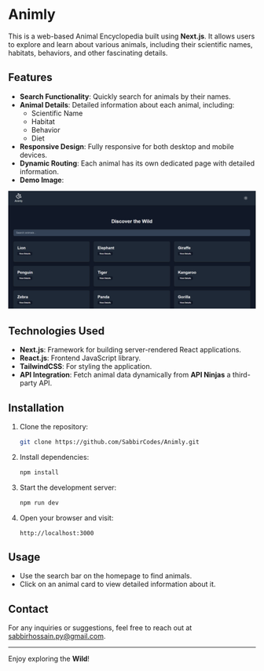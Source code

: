 # Animly

This is a web-based Animal Encyclopedia built using **Next.js**. It allows users to explore and learn about various animals, including their scientific names, habitats, behaviors, and other fascinating details.

## Features

- **Search Functionality**: Quickly search for animals by their names.
- **Animal Details**: Detailed information about each animal, including:
  - Scientific Name
  - Habitat
  - Behavior
  - Diet
- **Responsive Design**: Fully responsive for both desktop and mobile devices.
- **Dynamic Routing**: Each animal has its own dedicated page with detailed information.
- **Demo Image**:

![Animly Demo](./public/animlydemo.png)

## Technologies Used

- **Next.js**: Framework for building server-rendered React applications.
- **React.js**: Frontend JavaScript library.
- **TailwindCSS**: For styling the application.
- **API Integration**: Fetch animal data dynamically from **API Ninjas** a  third-party API.

## Installation

1. Clone the repository:
   ```bash
   git clone https://github.com/SabbirCodes/Animly.git
   ```


3. Install dependencies:
   ```bash
   npm install
   ```

4. Start the development server:
   ```bash
   npm run dev
   ```

5. Open your browser and visit:
   ```
   http://localhost:3000
   ```

## Usage

- Use the search bar on the homepage to find animals.
- Click on an animal card to view detailed information about it.

## Contact

For any inquiries or suggestions, feel free to reach out at [sabbirhossain.py@gmail.com](mailto:sabbirhossain.py@gmail.com).

---

Enjoy exploring the **Wild**!

